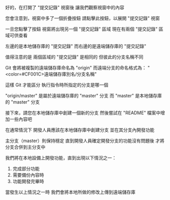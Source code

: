 好的，在打開了 "提交記錄" 視窗後
讓我們觀察視窗中的內容

您會注意到，視窗中多了一個折疊按鈕
請點擊此按鈕，以展開 "提交記錄" 視窗

一旦您點擊了按鈕
視窗將出現另一個 "提交記錄" 區域
現在有兩個 "提交記錄" 區域可供查看

左邊的是本地儲存庫的 "提交記錄"
而右邊的是遠端儲存庫的 "提交記錄"

值得注意的是
兩個區域的 "提交記錄" 是相同的
但彼此的分支名稱不同

Git 會將被複製的遠端儲存庫命名為 "origin"
而遠端分支的命名格式為：
"<color=#CF001C>遠端儲存庫別名/分支名稱</color>"

這樣 Git 才能區分
執行指令時所指定的分支是哪一個

"origin/master" 是屬於遠端儲存庫的 "master" 分支
而 "master" 是本地儲存庫的 "master" 分支

接下來，請您在本地儲存庫中創建一個新的分支
然後嘗試在 "README" 檔案中增加一些內容吧

在通常情況下
開發人員應該在本地儲存庫中創建分支
並在其分支內開發功能

主分支（master）則保持穩定
直到開發人員確定開發分支的功能沒有問題後
才將分支合併到主分支中

我們將在本地設備上開發功能，直到出現以下情況之一：
1. 完成部分功能
2. 需要備份內容時
3. 功能開發完畢時

當發生以上情況之一時
我們會將本地所做的修改上傳到遠端儲存庫